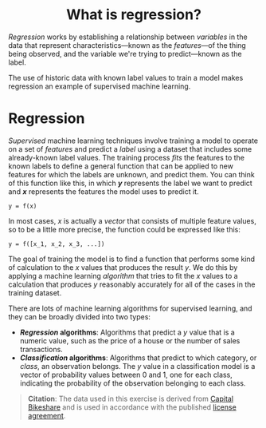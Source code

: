<h1 align="center">What is regression?</h1>

<p><em>Regression</em> works by establishing a relationship between <em>variables</em>
in the data that represent characteristics—known as the <em>features</em>—of the thing being observed, and the variable 
we're trying to predict—known as the label.</p>

<p>The use of historic data with known label values to train a model makes regression an example of supervised machine learning.</p>

# Regression

*Supervised* machine learning techniques involve training a model to operate on a set of *features* and predict a *label* using a dataset that includes some already-known label values. The training process *fits* the features to the known labels to define a general function that can be applied to new features for which the labels are unknown, and predict them. You can think of this function like this, in which ***y*** represents the label we want to predict and ***x*** represents the features the model uses to predict it.

    y = f(x)

In most cases, *x* is actually a *vector* that consists of multiple feature values, so to be a little more precise, the function could be expressed like this:

    y = f([x_1, x_2, x_3, ...])

The goal of training the model is to find a function that performs some kind of calculation to the *x* values that produces the result *y*. We do this by applying a machine learning *algorithm* that tries to fit the *x* values to a calculation that produces *y* reasonably accurately for all of the cases in the training dataset.

There are lots of machine learning algorithms for supervised learning, and they can be broadly divided into two types:

- **_Regression_ algorithms**: Algorithms that predict a *y* value that is a numeric value, such as the price of a house or the number of sales transactions.
- **_Classification_ algorithms**: Algorithms that predict to which category, or *class*, an observation belongs. The *y* value in a classification model is a vector of probability values between 0 and 1, one for each class, indicating the probability of the observation belonging to each class.


> **Citation**: The data used in this exercise is derived from [Capital Bikeshare](https://www.capitalbikeshare.com/system-data) and is used in accordance with the published [license agreement](https://www.capitalbikeshare.com/data-license-agreement).




